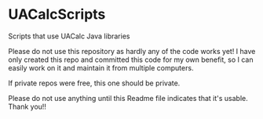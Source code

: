 UACalcScripts
=============

Scripts that use UACalc Java libraries

Please do not use this repository as hardly any of the code works yet!  I have only created this repo and committed this code for my own benefit, so I can easily work on it and maintain it from multiple computers.

If private repos were free, this one should be private.

Please do not use anything until this Readme file indicates that it's usable.  Thank you!!
